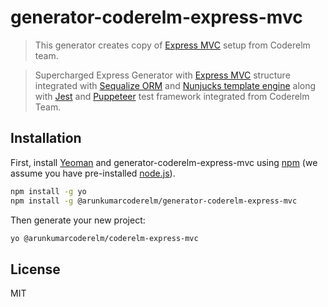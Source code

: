 # generator-coderelm-express-mvc 
> This generator creates copy of [Express MVC](https://github.com/Arunkumarcs/coderelm-express-mvc) setup from Coderelm team.

> Supercharged Express Generator with [Express MVC](https://github.com/Arunkumarcs/coderelm-express-mvc) structure integrated with [Sequalize ORM](http://docs.sequelizejs.com/) and [Nunjucks template engine](https://mozilla.github.io/nunjucks/) along with [Jest](https://jestjs.io/) and [Puppeteer](https://github.com/GoogleChrome/puppeteer) test framework integrated from Coderelm Team.

## Installation

First, install [Yeoman](http://yeoman.io) and generator-coderelm-express-mvc using [npm](https://www.npmjs.com/) (we assume you have pre-installed [node.js](https://nodejs.org/)).

```bash
npm install -g yo
npm install -g @arunkumarcoderelm/generator-coderelm-express-mvc
```

Then generate your new project:

```bash
yo @arunkumarcoderelm/coderelm-express-mvc
```

## License

MIT